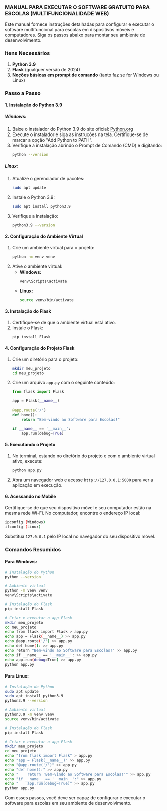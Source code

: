 ### MANUAL PARA EXECUTAR O SOFTWARE GRATUITO PARA ESCOLAS (MULTIFUNCIONALIDADE WEB)
Este manual fornece instruções detalhadas para configurar e executar o software multifuncional para escolas em dispositivos móveis e computadores. Siga os passos abaixo para montar seu ambiente de desenvolvimento.

### Itens Necessários
1. **Python 3.9**
2. **Flask** (qualquer versão de 2024)
3. **Noções básicas em prompt de comando** (tanto faz se for Windows ou Linux)

### Passo a Passo

#### 1. Instalação do Python 3.9

##### Windows:
1. Baixe o instalador do Python 3.9 do site oficial: [Python.org](https://www.python.org/downloads/release/python-390/)
2. Execute o instalador e siga as instruções na tela. Certifique-se de marcar a opção "Add Python to PATH".
3. Verifique a instalação abrindo o Prompt de Comando (CMD) e digitando:
   ```sh
   python --version
   ```

##### Linux:
1. Atualize o gerenciador de pacotes:
   ```sh
   sudo apt update
   ```
2. Instale o Python 3.9:
   ```sh
   sudo apt install python3.9
   ```
3. Verifique a instalação:
   ```sh
   python3.9 --version
   ```

#### 2. Configuração do Ambiente Virtual

1. Crie um ambiente virtual para o projeto:
   ```sh
   python -m venv venv
   ```
2. Ative o ambiente virtual:
   - **Windows:**
     ```sh
     venv\Scripts\activate
     ```
   - **Linux:**
     ```sh
     source venv/bin/activate
     ```

#### 3. Instalação do Flask

1. Certifique-se de que o ambiente virtual está ativo.
2. Instale o Flask:
   ```sh
   pip install Flask
   ```

#### 4. Configuração do Projeto Flask

1. Crie um diretório para o projeto:
   ```sh
   mkdir meu_projeto
   cd meu_projeto
   ```
2. Crie um arquivo `app.py` com o seguinte conteúdo:
   ```python
   from flask import Flask

   app = Flask(__name__)

   @app.route('/')
   def home():
       return "Bem-vindo ao Software para Escolas!"

   if __name__ == '__main__':
       app.run(debug=True)
   ```

#### 5. Executando o Projeto

1. No terminal, estando no diretório do projeto e com o ambiente virtual ativo, execute:
   ```sh
   python app.py
   ```
2. Abra um navegador web e acesse `http://127.0.0.1:5000` para ver a aplicação em execução.

#### 6. Acessando no Mobile
Certifique-se de que seu dispositivo móvel e seu computador estão na mesma rede Wi-Fi. No computador, encontre o endereço IP local:
```sh
ipconfig (Windows)
ifconfig (Linux)
```
Substitua `127.0.0.1` pelo IP local no navegador do seu dispositivo móvel.

### Comandos Resumidos

#### Para Windows:
```sh
# Instalação do Python
python --version

# Ambiente virtual
python -m venv venv
venv\Scripts\activate

# Instalação do Flask
pip install Flask

# Criar e executar o app Flask
mkdir meu_projeto
cd meu_projeto
echo from flask import Flask > app.py
echo app = Flask(__name__) >> app.py
echo @app.route('/') >> app.py
echo def home(): >> app.py
echo return "Bem-vindo ao Software para Escolas!" >> app.py
echo if __name__ == '__main__': >> app.py
echo app.run(debug=True) >> app.py
python app.py
```

#### Para Linux:
```sh
# Instalação do Python
sudo apt update
sudo apt install python3.9
python3.9 --version

# Ambiente virtual
python3.9 -m venv venv
source venv/bin/activate

# Instalação do Flask
pip install Flask

# Criar e executar o app Flask
mkdir meu_projeto
cd meu_projeto
echo "from flask import Flask" > app.py
echo "app = Flask(__name__)" >> app.py
echo "@app.route('/')" >> app.py
echo "def home():" >> app.py
echo "    return 'Bem-vindo ao Software para Escolas!'" >> app.py
echo "if __name__ == '__main__':" >> app.py
echo "    app.run(debug=True)" >> app.py
python app.py
```

Com esses passos, você deve ser capaz de configurar e executar o software para escolas em seu ambiente de desenvolvimento.
